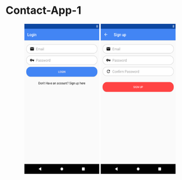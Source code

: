 # Contact-App-1
<p align="center">
<img src="https://raw.githubusercontent.com/GeorgeT01/Contact-App-1/master/Screenshots/Screenshot_1573415547.png" width="200" height="400" />
<img src="https://raw.githubusercontent.com/GeorgeT01/Contact-App-1/master/Screenshots/Screenshot_1573415552.png" width="200" height="400" />
  
  </p>
  

